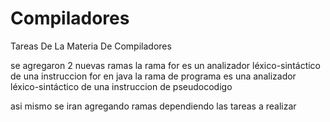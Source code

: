 # Compiladores
Tareas De La Materia De Compiladores

se agregaron 2 nuevas ramas 
la rama for es un analizador léxico-sintáctico de una instruccion for en java 
la rama de programa es una analizador léxico-sintáctico de una instruccion de pseudocodigo 

asi mismo se iran agregando ramas dependiendo las tareas a realizar 
